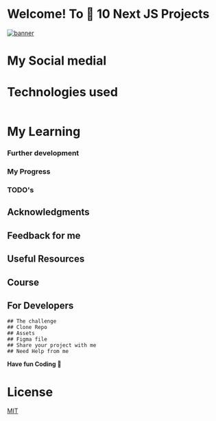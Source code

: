 # Welcome! To 👋 10 Next JS Projects
    
  <p align="left"> <a href="" target="_blank" rel="noreferrer"> <img src="" alt="banner" /></a> </p>

# My Social medial

# Technologies used 
 <p style="display: flex; gap: 10px;">


 </p>

# My Learning 
 
  ### Further development

  ### My Progress 

  ### TODO's

## Acknowledgments

## Feedback for me 

## Useful Resources 

## Course 

## For Developers
    ## The challenge
    ## Clone Repo 
    ## Assets 
    ## Figma file 
    ## Share your project with me 
    ## Need Help from me 

**Have fun  Coding 🚀**

# License

[MIT](https://choosealicense.com/licenses/mit/)

